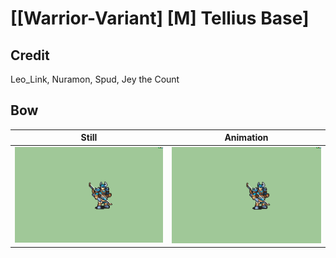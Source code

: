 # [\[Warrior-Variant\] \[M\] Tellius Base]

## Credit

Leo_Link, Nuramon, Spud, Jey the Count
	
## Bow

| Still | Animation |
| :---: | :-------: |
| ![Bow still](./Bow_000.png) | ![Bow animation](./Bow.gif) |
